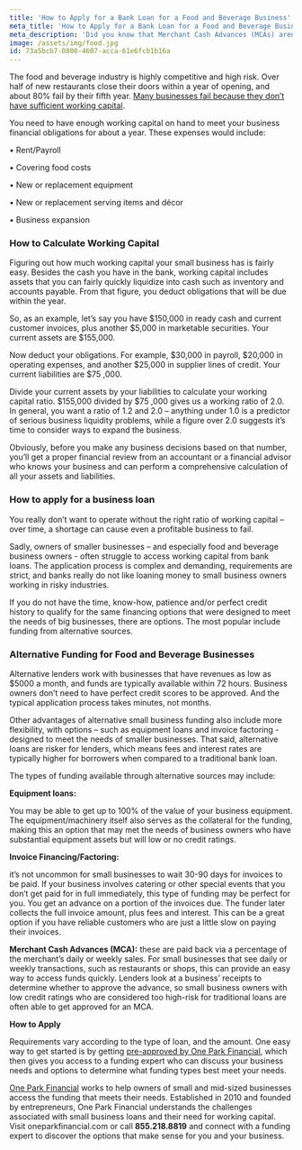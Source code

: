 ```yaml
---
title: 'How to Apply for a Bank Loan for a Food and Beverage Business'
meta_title: 'How to Apply for a Bank Loan for a Food and Beverage Business'
meta_description: 'Did you know that Merchant Cash Advances (MCAs) aren’t just for merchants? If you run a restaurant, a food truck or another type of food and beverage business, MCA funding may be the best way for you to easily access the funding you need to meet your financial obligations and/or grow your business.'
image: /assets/img/food.jpg
id: 73a5bcb7-0800-4607-acca-61e6fcb1b16a
---
```

The food and beverage industry is highly competitive and high risk. Over half of new restaurants close their doors within a year of opening, and about 80% fail by their fifth year. [Many businesses fail because they don’t have sufficient working capital](https://www.oneparkfinancial.com/blog/dont-wait-need-cash-apply-capital). 

You need to have enough working capital on hand to meet your business financial obligations for about a year. These expenses would include:

•	Rent/Payroll

•	Covering food costs

•	New or replacement equipment

•	New or replacement serving items and décor 

•	Business expansion

### How to Calculate Working Capital

Figuring out how much working capital your small business has is fairly easy. Besides the cash you have in the bank, working capital includes assets that you can fairly quickly liquidize into cash such as inventory and accounts payable. From that figure, you deduct obligations that will be due within the year.  

So, as an example, let’s say you have $150,000 in ready cash and current customer invoices, plus another $5,000 in marketable securities. Your current assets are $155,000.

Now deduct your obligations. For example, $30,000 in payroll, $20,000 in operating expenses, and another $25,000 in supplier lines of credit. Your current liabilities are $75 ,000. 

Divide your current assets by your liabilities to calculate your working capital ratio. $155,000 divided by  $75 ,000 gives us a working ratio of 2.0. In general, you want a ratio of 1.2 and 2.0 – anything under 1.0 is a predictor of serious business liquidity problems, while a figure over 2.0 suggests it’s time to consider ways to expand the business.  

Obviously, before you make any business decisions based on that number, you’ll get a proper financial review from an accountant or a financial advisor who knows your business and can perform a comprehensive calculation of all your assets and liabilities.

### How to apply for a business loan

You really don’t want to operate without the right ratio of working capital – over time, a shortage can cause even a profitable business to fail. 

Sadly, owners of smaller businesses – and especially food and beverage business owners - often struggle to access working capital from bank loans. The application process is complex and demanding, requirements are strict, and banks really do not like loaning money to small business owners working in risky industries. 

If you do not have the time, know-how, patience and/or perfect credit history to qualify for the same financing options that were designed to meet the needs of big businesses, there are options. The most popular include funding from alternative sources.

### Alternative Funding for Food and Beverage Businesses

Alternative lenders work with businesses that have revenues as low as $5000 a month, and funds are typically available within 72 hours. Business owners don’t need to have perfect credit scores to be approved. And the typical application process takes minutes, not months. 

Other advantages of alternative small business funding also include more flexibility, with options – such as equipment loans and invoice factoring - designed to meet the needs of smaller businesses. That said, alternative loans are risker for lenders, which means fees and interest rates are typically higher for borrowers when compared to a traditional bank loan. 

The types of funding available through alternative sources may include:

**Equipment loans:** 

 You may be able to get up to 100% of the value of your business equipment.   The equipment/machinery itself also serves as the collateral for the funding, making this an option that may met the needs of business owners who have substantial equipment assets but will low or no credit ratings.
 
**Invoice Financing/Factoring:**

it’s not uncommon for small businesses to wait 30-90 days for invoices to be paid. If your business involves catering or other special events that you don’t get paid for in full immediately, this type of funding may be perfect for you. You get an advance on a portion of the invoices due. The funder later collects the full invoice amount, plus fees and interest. This can be a great option if you have reliable customers who are just a little slow on paying their invoices.

**Merchant Cash Advances (MCA):**
these are paid back via a percentage of the merchant’s daily or weekly sales. For small businesses that see daily or weekly transactions, such as restaurants or shops, this can provide an easy way to access funds quickly. Lenders look at a business’ receipts to determine whether to approve the advance, so small business owners with low credit ratings who are considered too high-risk for traditional loans are often able to get approved for an MCA. 

**How to Apply**

Requirements vary according to the type of loan, and the amount. One easy way to get started is by getting [pre-approved by One Park Financial](https://www.oneparkfinancial.com/pre-qualification), which then gives you access to a funding expert who can discuss your business needs and options to determine what funding types best meet your needs.

[One Park Financial](https://www.oneparkfinancial.com/) works to help owners of small and mid-sized businesses access the funding that meets their needs. Established in 2010 and founded by entrepreneurs, One Park Financial understands the challenges associated with small business loans and their need for working capital. Visit oneparkfinancial.com or call **855.218.8819** and connect with a funding expert to discover the options that make sense for you and your business.